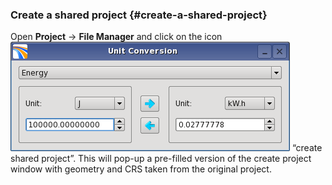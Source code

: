### Create a shared project {#create-a-shared-project}

Open **Project** → **File Manager** and click on the icon ![](/assets/cusersvalentinappdatalocaltem.png) “create shared project”. This will pop-up a pre-filled version of the create project window with geometry and CRS taken from the original project.